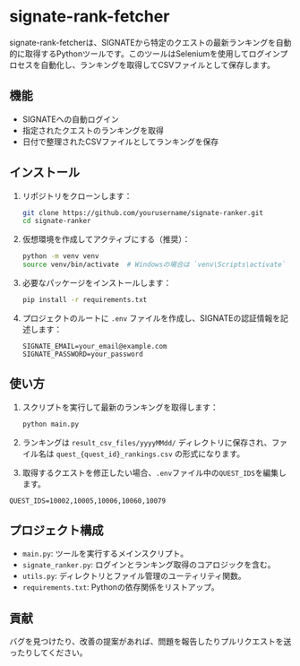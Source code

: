 # signate-rank-fetcher

signate-rank-fetcherは、SIGNATEから特定のクエストの最新ランキングを自動的に取得するPythonツールです。このツールはSeleniumを使用してログインプロセスを自動化し、ランキングを取得してCSVファイルとして保存します。

## 機能

- SIGNATEへの自動ログイン
- 指定されたクエストのランキングを取得
- 日付で整理されたCSVファイルとしてランキングを保存

## インストール

1. リポジトリをクローンします：
    ```bash
    git clone https://github.com/yourusername/signate-ranker.git
    cd signate-ranker
    ```

2. 仮想環境を作成してアクティブにする（推奨）：
    ```bash
    python -m venv venv
    source venv/bin/activate  # Windowsの場合は `venv\Scripts\activate`
    ```

3. 必要なパッケージをインストールします：
    ```bash
    pip install -r requirements.txt
    ```

4. プロジェクトのルートに `.env` ファイルを作成し、SIGNATEの認証情報を記述します：
    ```plaintext
    SIGNATE_EMAIL=your_email@example.com
    SIGNATE_PASSWORD=your_password
    ```

## 使い方

1. スクリプトを実行して最新のランキングを取得します：
    ```bash
    python main.py
    ```

2. ランキングは `result_csv_files/yyyyMMdd/` ディレクトリに保存され、ファイル名は `quest_{quest_id}_rankings.csv` の形式になります。

3. 取得するクエストを修正したい場合、`.env`ファイル中の`QUEST_IDS`を編集します。
```
QUEST_IDS=10002,10005,10006,10060,10079
```

## プロジェクト構成

- `main.py`: ツールを実行するメインスクリプト。
- `signate_ranker.py`: ログインとランキング取得のコアロジックを含む。
- `utils.py`: ディレクトリとファイル管理のユーティリティ関数。
- `requirements.txt`: Pythonの依存関係をリストアップ。

## 貢献

バグを見つけたり、改善の提案があれば、問題を報告したりプルリクエストを送ったりしてください。

